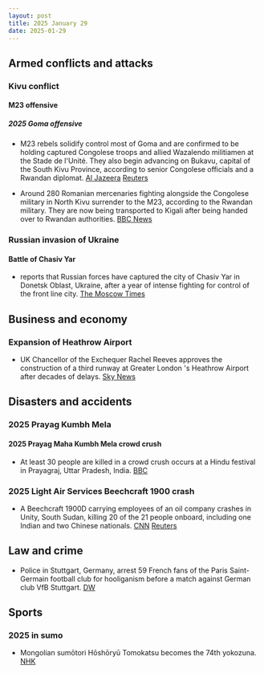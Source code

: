 ```yaml
---
layout: post
title: 2025 January 29
date: 2025-01-29
---
```


## Armed conflicts and attacks

### Kivu conflict

#### M23 offensive

##### 2025 Goma offensive

- M23 rebels solidify control most of Goma and are confirmed to be holding captured Congolese troops and allied Wazalendo militiamen at the Stade de l'Unité. They also begin advancing on Bukavu, capital of the South Kivu Province, according to senior Congolese officials and a Rwandan diplomat. [Al Jazeera](https://www.aljazeera.com/news/liveblog/2025/1/29/dr-congo-live-news-rwanda-backed-m23-rebels-tighten-grip-on-goma) [Reuters](https://www.reuters.com/world/africa/rwandas-kagame-says-he-agrees-with-us-need-ceasefire-congo-2025-01-29/)

- Around 280 Romanian mercenaries fighting alongside the Congolese military in North Kivu surrender to the M23, according to the Rwandan military. They are now being transported to Kigali after being handed over to Rwandan authorities. [BBC News](https://www.bbc.co.uk/news/articles/cd0j4d7v229o)

### Russian invasion of Ukraine

#### Battle of Chasiv Yar

- reports that Russian forces have captured the city of Chasiv Yar in Donetsk Oblast, Ukraine, after a year of intense fighting for control of the front line city. [The Moscow Times](https://www.themoscowtimes.com/2025/01/29/chasiv-yar-falls-to-russian-forces-after-nearly-a-year-of-intense-fighting-a87781)

## Business and economy

### Expansion of Heathrow Airport

- UK Chancellor of the Exchequer Rachel Reeves approves the construction of a third runway at Greater London 's Heathrow Airport after decades of delays. [Sky News](https://news.sky.com/story/chancellor-rachel-reeves-announces-backing-for-third-heathrow-runway-13298590)

## Disasters and accidents

### 2025 Prayag Kumbh Mela

#### 2025 Prayag Maha Kumbh Mela crowd crush

- At least 30 people are killed in a crowd crush occurs at a Hindu festival in Prayagraj, Uttar Pradesh, India. [BBC](https://www.bbc.com/news/live/cgq07z0yexvt)

### 2025 Light Air Services Beechcraft 1900 crash

- A Beechcraft 1900D carrying employees of an oil company crashes in Unity, South Sudan, killing 20 of the 21 people onboard, including one Indian and two Chinese nationals. [CNN](https://www.cnn.com/2025/01/29/africa/south-sudan-plane-crash-intl/index.html) [Reuters](https://www.reuters.com/world/africa/plane-crash-south-sudans-unity-state-kills-18-uns-radio-miraya-reports-2025-01-29/)

## Law and crime

- Police in Stuttgart, Germany, arrest 59 French fans of the Paris Saint-Germain football club for hooliganism before a match against German club VfB Stuttgart. [DW](https://www.dw.com/en/germany-psg-fans-arrested-champions-league/a-71443613)

## Sports

### 2025 in sumo

- Mongolian sumōtori Hōshōryū Tomokatsu becomes the 74th yokozuna. [NHK](https://www3.nhk.or.jp/news/html/20250129/k10014706251000.html)